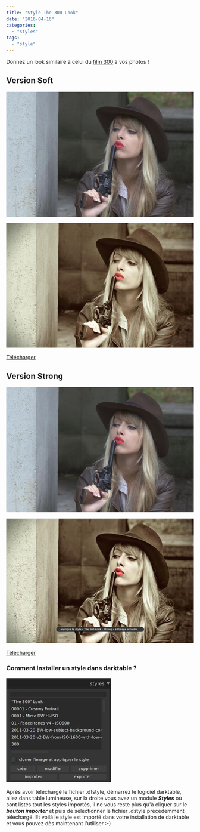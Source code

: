 ```yaml
---
title: "Style The 300 Look"
date: "2016-04-16"
categories: 
  - "styles"
tags: 
  - "style"
---
```


Donnez un look similaire à celui du [film 300](https://cdn.shopify.com/s/files/1/0928/0376/files/300beforeafter_large.jpg?8019947685149436345) à vos photos !

## Version Soft

![](images/indy_girl.jpeg)

![](images/the_300_look_soft.jpeg)

[Télécharger](/download/Styles/The%20300%20Look%20-%20Soft.dtstyle)

## Version Strong

![](images/indy_girl.jpeg)

![](images/the_300_look_strong.jpeg)

[Télécharger](/download/Styles/The%20300%20Look%20-%20Strong.dtstyle)

 

### Comment Installer un style dans darktable ?
![installation-style](images/installation-style.jpeg)

Après avoir téléchargé le fichier .dtstyle, démarrez le logiciel darktable, allez dans table lumineuse, sur la droite vous avez un module **_Styles_** où sont listés tout les styles importés, il ne vous reste plus qu'à cliquer sur le _**bouton importer**_ et puis de sélectionner le fichier .dstyle précédemment téléchargé. Et voilà le style est importé dans votre installation de darktable et vous pouvez dès maintenant l'utiliser :-)
